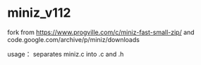 # miniz_v112
fork from https://www.progville.com/c/miniz-fast-small-zip/ and code.google.com/archive/p/miniz/downloads

usage：
separates miniz.c into .c and .h 

